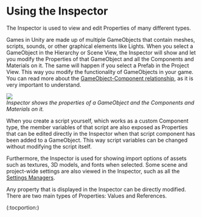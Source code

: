 Using the Inspector
===================


The <span class=keyword>Inspector</span> is used to view and edit <span class=keyword>Properties</span> of many different types.

Games in Unity are made up of multiple <span class=keyword>GameObjects</span> that contain meshes, scripts, sounds, or other graphical elements like Lights. When you select a <span class=keyword>GameObject</span> in the Hierarchy or Scene View, the <span class=keyword>Inspector</span> will show and let you modify the <span class=keyword>Properties</span> of that GameObject and all the <span class=keyword>Components</span> and <span class=keyword>Materials</span> on it. The same will happen if you select a <span class=keyword>Prefab</span> in the Project View. This way you modify the functionality of GameObjects in your game. You can read more about the [GameObject-Component relationship](GameObjects#Relationship.md), as it is very important to understand.


![](http://docwiki.hq.unity3d.com/uploads/Main/GenericInspector.png)  
_Inspector shows the properties of a GameObject and the Components and Materials on it._

When you create a <span class=keyword>script</span> yourself, which works as a custom Component type, the member variables of that script are also exposed as <span class=keyword>Properties</span> that can be edited directly in the Inspector when that script component has been added to a <span class=keyword>GameObject</span>. This way script variables can be changed without modifying the script itself.

Furthermore, the Inspector is used for showing import options of assets such as textures, 3D models, and fonts when selected. Some scene and project-wide settings are also viewed in the <span class=keyword>Inspector</span>, such as all the [Settings Managers](comp-ManagerGroup.md).

Any property that is displayed in the Inspector can be directly modified. There are two main types of Properties: <span class=keyword>Values</span> and <span class=keyword>References</span>.

(:tocportion:)

